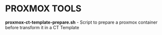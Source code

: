 # PROXMOX TOOLS

**proxmox-ct-template-prepare.sh** - Script to prepare a proxmox container before transform it in a CT Template